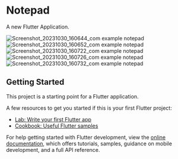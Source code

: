 # Notepad

A new Flutter Application.

![Screenshot_20231030_160644_com example notepad](https://github.com/AbdelrahmanHydara/Notepad/assets/108473379/bfb33436-7fce-43b6-997e-abd9fe32a559)
![Screenshot_20231030_160652_com example notepad](https://github.com/AbdelrahmanHydara/Notepad/assets/108473379/54bad014-d4f3-444c-9ee4-0ddc02df43ca)
![Screenshot_20231030_160722_com example notepad](https://github.com/AbdelrahmanHydara/Notepad/assets/108473379/e24c6d4f-0889-48ef-96e0-91e2edb002e9)
![Screenshot_20231030_160726_com example notepad](https://github.com/AbdelrahmanHydara/Notepad/assets/108473379/88e627e0-4ae9-4709-b871-6e697aa6a979)
![Screenshot_20231030_160732_com example notepad](https://github.com/AbdelrahmanHydara/Notepad/assets/108473379/00734df3-73b3-4b5e-953e-dc60586ed71d)


## Getting Started

This project is a starting point for a Flutter application.

A few resources to get you started if this is your first Flutter project:

- [Lab: Write your first Flutter app](https://docs.flutter.dev/get-started/codelab)
- [Cookbook: Useful Flutter samples](https://docs.flutter.dev/cookbook)

For help getting started with Flutter development, view the
[online documentation](https://docs.flutter.dev/), which offers tutorials,
samples, guidance on mobile development, and a full API reference.
